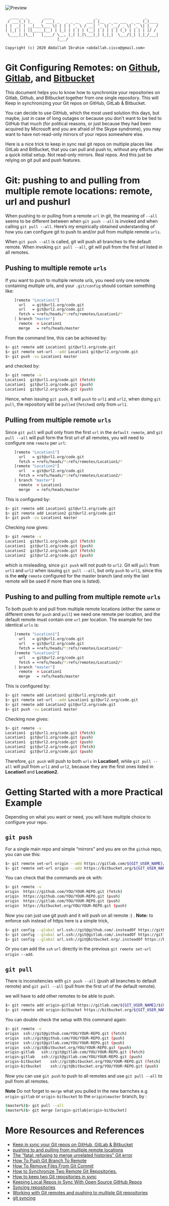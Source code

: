 ![Preview](./imgs/gitsyn.jpeg)

```
  ____ _ _       ____                   _                     _     
 / ___(_) |_    / ___| _   _ _ __   ___| |__  _ __ ___  _ __ (_)____
| |  _| | __|___\___ \| | | | '_ \ / __| '_ \| '__/ _ \| '_ \| |_  /
| |_| | | ||_____|__) | |_| | | | | (__| | | | | | (_) | | | | |/ / 
 \____|_|\__|   |____/ \__, |_| |_|\___|_| |_|_|  \___/|_| |_|_/___|
                       |___/                                        

Copyright (c) 2020 Abdallah Ibrahim <abdallah.cisco@gmail.com>

```

# Git Configuring Remotes: on [Github](https://github.com/), [Gitlab](https://about.gitlab.com/), and [Bitbucket](https://bitbucket.org/product/)

This document helps you to know how to synchronize your repositories on Gitlab, Github, and Bitbucket together from one  single repository. This will Keep in synchronizing your Git repos on GitHub, GitLab & Bitbucket.

You can decide to use GitHub, which the most used solution this days, but maybe, just in case of long outages or because you don’t want to be tied to GitHub that much (for political reasons, or just because they had been acquired by Microsoft and you are afraid of the Skype syndrome), you may want to have not-read-only mirrors of your repos somewhere else.

Here is a nice trick to keep in sync real git repos on multiple places like GitLab and BitBucket, that you can pull and push to, without any efforts after a quick initial setup. Not read-only mirrors. Real repos. And this just be relying on git pull and push features.

# Git: pushing to and pulling from multiple remote locations: remote, url and pushurl

When pushing to or pulling from a remote `url` in git, the meaning of `--all` seems to be different between when `git push --all` is invoked and when calling `git pull --all`. Here’s my empirically obtained understanding of how you can configure git to push to and/or pull from multiple remote `urls`.

When `git push --all` is called, git will push all branches to the default remote. When invoking `git pull --all`, git will pull from the first url listed in all remotes.

## Pushing to multiple remote `urls`

If you want to push to multiple remote urls, you need only one remote containing multiple urls, and your `.git/config` should contain something like:

```bash
    [remote "Location1"]
      url   = git@url1.org/code.git
      url   = git@url2.org/code.git
      fetch = +refs/heads/*:refs/remotes/Location1/*
    [ branch "master"]
      remote  = Location1
      merge   = refs/heads/master
```
From the command line, this can be achieved by:

```bash
$> git remote add Location1 git@url1.org/code.git
$> git remote set-url --add Location1 git@url2.org/code.git
$> git push -vu Location1 master
```
and checked by:

```bash
$> git remote -v
Location1  git@url1.org/code.git (fetch)
Location1  git@url1.org/code.git (push)
Location1  git@url2.org/code.git (push)
```
Hence, when issuing `git push`, it will `push` to `url1` and `url2`, when doing `git pull`, the repository will be `pulled` (`fetched`) only from `url1`.

## Pulling from multiple remote `urls`
Since `git pull` will pull only from the first `url` in the `default remote`, and `git pull --all` will pull form the first url of all remotes, you will need to configure one `remote` per `url`:

```bash
    [remote "Location1"]
      url   = git@url1.org/code.git
      fetch = +refs/heads/*:refs/remotes/Location1/*
    [remote "Location2"]
      url   = git@url2.org/code.git
      fetch = +refs/heads/*:refs/remotes/Location2/*
    [ branch "master"]
      remote  = Location1
      merge   = refs/heads/master
```
This is configured by:

```bash
$> git remote add Location1 git@url1.org/code.git
$> git remote add Location2 git@url2.org/code.git
$> git push -vu Location1 master
```
Checking now gives:

```bash
$> git remote -v
Location1  git@url1.org/code.git (fetch)
Location1  git@url1.org/code.git (push)
Location2  git@url2.org/code.git (fetch)
Location2  git@url2.org/code.git (push)
```

which is misleading, since `git push` will not push to `url2`. Git will `pull` from `url1` and `url2` when issuing `git pull --all`, but only `push` to `url1`, since this is the **only** `remote` configured for the master branch (and only the last remote will be used if more than one is listed).

## Pushing to and pulling from multiple remote `urls`
To both push to and pull from multiple remote locations (either the same or different ones for `push` and `pull`) we need one remote per location, and the default remote must contain one `url` per location. The example for two identical `urls` is:

```bash
    [remote "Location1"]
      url   = git@url1.org/code.git
      url   = git@url2.org/code.git
      fetch = +refs/heads/*:refs/remotes/Location1/*
    [remote "Location2"]
      url   = git@url2.org/code.git
      fetch = +refs/heads/*:refs/remotes/Location2/*
    [ branch "master"]
      remote  = Location1
      merge   = refs/heads/master
```

This is configured by:

```bash
$> git remote add Location1 git@url1.org/code.git
$> git remote set-url --add Location1 git@url2.org/code.git
$> git remote add Location2 git@url2.org/code.git
$> git push -vu Location1 master
```

Checking now gives:

```bash
$> git remote -v
Location1  git@url1.org/code.git (fetch)
Location1  git@url1.org/code.git (push)
Location1  git@url2.org/code.git (push)
Location2  git@url2.org/code.git (fetch)
Location2  git@url2.org/code.git (push)
```

Therefore, `git push` will push to both `urls` in **Location1**, while `git pull --all` will pull from `url1` and `url2`, because they are the first ones listed in **Location1** and **Location2**.


# Getting Started with a more Practical Example
Depending on what you want or need, you will have multiple choice to configure your repo.

## `git push`
For a single main repo and simple “mirrors” and you are on the `github` repo, you can use this:
```bash
$> git remote set-url origin --add https://gitlab.com/${GIT_USER_NAME}/${GIT_REPO_NAME}.git
$> git remote set-url origin --add https://bitbucket.org/${GIT_USER_NAME}/${GIT_REPO_NAME}.git
```
You can check that the commands are ok with:

```bash
$> git remote -v
origin	https://github.com/YOU/YOUR-REPO.git (fetch)
origin	https://github.com/YOU/YOUR-REPO.git (push)
origin	https://gitlab.com/YOU/YOUR-REPO.git (push)
origin	https://bitbucket.org/YOU/YOUR-REPO.git (push)
```

Now you can just use git push and it will push on all remote :) .
**Note:** to enforce ssh instead of https here is a simple trick,

```bash
$> git config --global url.ssh://git@github.com/.insteadOf https://github.com/
$> git config --global url.ssh://git@gitlab.com/.insteadOf https://gitlab.com/
$> git config --global url.ssh://git@bitbucket.org/.insteadOf https://bitbucket.org/
```
Or you can add the `ssh` `url` directly in the previous `git remote set-url origin --add`.


## `git pull`
There is inconsitencies with `git push --all` (push all branches to default remote) and `git pull --all` (pull from the first url of the default remote).

we will have to add other remotes to be able to push.

```bash
$> git remote add origin-gitlab https://gitlab.com/${GIT_USER_NAME}/${GIT_REPO_NAME}.git
$> git remote add origin-bitbucket https://bitbucket.org/${GIT_USER_NAME}/${GIT_REPO_NAME}.git
```

You can double check the setup with this command again:

```bash
$> git remote -v
origin	ssh://git@github.com/YOU/YOUR-REPO.git (fetch)
origin	ssh://git@github.com/YOU/YOUR-REPO.git (push)
origin	ssh://git@gitlab.com/YOU/YOUR-REPO.git (push)
origin	ssh://git@bitbucket.org/YOU/YOUR-REPO.git (push)
origin-gitlab	ssh://git@gitlab.com/YOU/YOUR-REPO.git (fetch)
origin-gitlab	ssh://git@gitlab.com/YOU/YOUR-REPO.git (push)
origin-bitbucket	ssh://git@bitbucket.org/YOU/YOUR-REPO.git (fetch)
origin-bitbucket	ssh://git@bitbucket.org/YOU/YOUR-REPO.git (push)
```

Now you can use `git push` to push to all remotes and use `git pull --all` to pull from all remotes.

**Note** Do not forget to `merge` what you pulled in the new barnches e.g `origin-gitlab` or `origin-bitbucket` to the `origin\master` branch, by :

```bash
(master%)$> git pull --all
(master%)$> git merge [origin-gitlab|origin-bitbucket]
```

# More Resources and References
- [Keep in sync your Git repos on GitHub, GitLab & Bitbucket](https://moox.io/blog/keep-in-sync-git-repos-on-github-gitlab-bitbucket/)
- [pushing to and pulling from multiple remote locations](https://astrofloyd.wordpress.com/2015/05/05/git-pushing-to-and-pulling-from-multiple-remote-locations-remote-url-and-pushurl/)
- [The “fatal: refusing to merge unrelated histories” Git error](https://www.educative.io/edpresso/the-fatal-refusing-to-merge-unrelated-histories-git-error)
- [How To Push Git Branch To Remote](https://devconnected.com/how-to-push-git-branch-to-remote/)
- [How To Remove Files From Git Commit](https://devconnected.com/how-to-remove-files-from-git-commit/)
- [How to Synchronize Two Remote Git Repositories.](https://medium.com/@_oleksii_/how-to-synchronize-two-remote-git-repositories-e63b78892901)
- [How to keep two Git repositories in sync](https://www.opentechguides.com/how-to/article/git/177/git-sync-repos.html)
- [Keeping Local Repos in Sync With Open Source GitHub Repos](https://victorops.com/blog/keeping-local-repos-in-sync-with-open-source-github-repos)
- [Syncing repositories](https://backlog.com/git-tutorial/syncing-repositories/)
- [Working with Git remotes and pushing to multiple Git repositories](https://jigarius.com/blog/multiple-git-remote-repositories)
- [git syncing](https://www.atlassian.com/git/tutorials/syncing)






